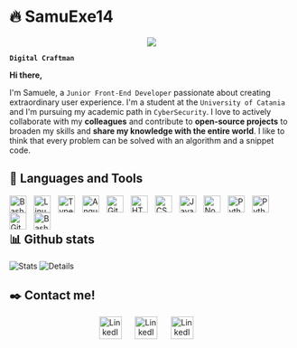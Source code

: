# 🔥 SamuExe14

<p align="center">
<a href="https://github.com/SamuExe14">
<img src="https://readme-typing-svg.demolab.com?font=JetBrainsMono+Regular+Bold&duration=2500&pause=500&color=920CF7&random=false&width=435&lines=Front-End+Developer;Leonardi+Samuele+"/>
</a>
</p>

**`Digital Craftman`**

**Hi there,**

I'm Samuele, a `Junior Front-End Developer` passionate about creating extraordinary user experience. I'm a student at the `University of Catania` and I'm pursuing my academic path in `CyberSecurity`. I love to actively collaborate with my **colleagues** and contribute to **open-source projects** to broaden my skills and **share my knowledge with the entire world**. I like to think that every problem can be solved with an algorithm and a snippet code.

## ​🧰​ Languages and Tools

<img align="left" alt="Bash" width="30px" style="padding-right:10px;" src="https://cdn.jsdelivr.net/gh/devicons/devicon@v2.15.1/icons/vscode/vscode-original.svg" />
<img align="left" alt="Linux" width="30px" style="padding-right:10px;" src="https://cdn.jsdelivr.net/gh/devicons/devicon/icons/linux/linux-original.svg" />
<img align="left" alt="TypeScript" width="30px" style="padding-right:10px;" src="https://cdn.jsdelivr.net/gh/devicons/devicon/icons/typescript/typescript-plain.svg" />
<img align="left" alt="Angular" width="30px" style="padding-right:10px;" src="https://cdn.jsdelivr.net/gh/devicons/devicon/icons/angularjs/angularjs-plain.svg" />
<img align="left" alt="Git" width="30px" style="padding-right:10px;" src="https://cdn.jsdelivr.net/gh/devicons/devicon/icons/git/git-original.svg" />
<img align="left" alt="HTML" width="30px" style="padding-right:10px;" src="https://cdn.jsdelivr.net/gh/devicons/devicon/icons/html5/html5-plain.svg" />
<img align="left" alt="CSS" width="30px" style="padding-right:10px;" src="https://cdn.jsdelivr.net/gh/devicons/devicon/icons/css3/css3-plain.svg" />
<img align="left" alt="JavaScript" width="30px" style="padding-right:10px;" src="https://cdn.jsdelivr.net/gh/devicons/devicon/icons/javascript/javascript-plain.svg" />
<img align="left" alt="NodeJS" width="30px" style="padding-right:10px;" src="https://cdn.jsdelivr.net/gh/devicons/devicon/icons/nodejs/nodejs-original.svg" />
<img align="left" alt="Python" width="30px" style="padding-right:10px;" src="https://cdn.jsdelivr.net/gh/devicons/devicon/icons/python/python-plain.svg" />
<img align="left" alt="Python" width="30px" style="padding-right:10px;" src="https://cdn.jsdelivr.net/gh/devicons/devicon@v2.15.1/icons/c/c-original.svg" />
<img align="left" alt="GitHub" width="30px" style="padding-right:10px;" src="https://cdn.jsdelivr.net/gh/devicons/devicon/icons/github/github-original.svg" />
<img align="left" alt="Bash" width="30px" style="padding-right:10px;" src="https://cdn.jsdelivr.net/gh/devicons/devicon/icons/bash/bash-original.svg" />

<br />
<br />

## 📊​ Github stats
<p align="left">
<a><img src="http://github-profile-summary-cards.vercel.app/api/cards/stats?username=SamuExe14&theme=tokyonight" alt="Stats">
</img></a>
<!-- <a><img width="325" src="https://camo.githubusercontent.com/63faa4572c32f83d77ab7e183a6a1c4e8d5b0a45098f297e3738d55954828e12/68747470733a2f2f6769746875622d726561646d652d73746174732e76657263656c2e6170702f6170692f746f702d6c616e67732f3f757365726e616d653d53616d754578653134267468656d653d746f6b796f6e69676874266c61796f75743d646f6e75742673686f775f69636f6e733d74727565" alt="Languages">
</img></a> -->
<a><img src="https://github-profile-summary-cards.vercel.app/api/cards/profile-details?username=SamuExe14&theme=tokyonight" alt="Details">
</img></a>
</p>

## ✒️​ Contact me!

<p align="center">
  <a href="https://www.linkedin.com/in/samuele-domenico-leonardi-52a557242/"><img width="40" alt="LinkedIn" title="LinkedIn" src="https://www.svgrepo.com/show/922/linkedin.svg"/></a>
  &#8287;&#8287;&#8287;&#8287;
   <a href="https://www.instagram.com/samu_leonardi/"><img width="40" alt="LinkedIn" title="LinkedIn" src="https://www.svgrepo.com/download/177238/instagram-social-media.svg"/></a>
  &#8287;&#8287;&#8287;&#8287;
  <a href="https://mail.google.com/mail/u/0/#inbox?compose=GTvVlcRzDfhRmdRHpxNXhgvfFxSvBSdnSbHnNjnfqqTDDsFksxNcvJPDBDNZXCGWllzmVknPjFJNx"><img width="40" alt="LinkedIn" title="LinkedIn" src="https://icon-library.com/images/gmail-icon-black-and-white/gmail-icon-black-and-white-11.jpg"/></a>
  &#8287;&#8287;&#8287;&#8287;


</p>
